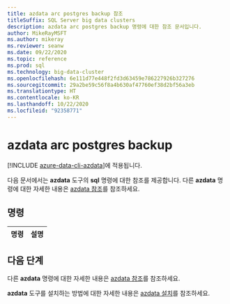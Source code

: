 ```yaml
---
title: azdata arc postgres backup 참조
titleSuffix: SQL Server big data clusters
description: azdata arc postgres backup 명령에 대한 참조 문서입니다.
author: MikeRayMSFT
ms.author: mikeray
ms.reviewer: seanw
ms.date: 09/22/2020
ms.topic: reference
ms.prod: sql
ms.technology: big-data-cluster
ms.openlocfilehash: 6e111d77e448f2fd3d63459e786227926b327276
ms.sourcegitcommit: 29a2be59c56f8a4b630af47760ef38d2bf56a3eb
ms.translationtype: HT
ms.contentlocale: ko-KR
ms.lasthandoff: 10/22/2020
ms.locfileid: "92358771"
---
```

# <a name="azdata-arc-postgres-backup"></a>azdata arc postgres backup

[!INCLUDE [azure-data-cli-azdata](../../includes/azure-data-cli-azdata.md)]에 적용됩니다.

다음 문서에서는 **azdata** 도구의 **sql** 명령에 대한 참조를 제공합니다. 다른 **azdata** 명령에 대한 자세한 내용은 [azdata 참조](reference-azdata.md)를 참조하세요.

## <a name="commands"></a>명령

|명령|설명|
| --- | --- |

## <a name="next-steps"></a>다음 단계

다른 **azdata** 명령에 대한 자세한 내용은 [azdata 참조](reference-azdata.md)를 참조하세요. 

**azdata** 도구를 설치하는 방법에 대한 자세한 내용은 [azdata 설치](..\install\deploy-install-azdata.md)를 참조하세요.

